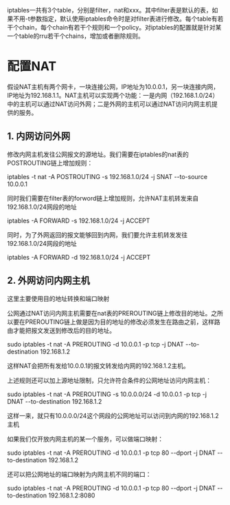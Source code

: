 iptables一共有3个table，分别是filter，nat和xxx。其中filter表是默认的表，如果不用-t参数指定，默认使用iptables命令时是对filter表进行修改。每个table有若干个chain，每个chain有若干个规则和一个policy。对iptables的配置就是针对某一个table的rru若干个chains，增加或者删除规则。

# 配置NAT

假设NAT主机有两个网卡，一块连接公网，IP地址为10.0.0.1，另一块连接内网，IP地址为192.168.1.1。NAT主机可以实现两个功能：一是内网（192.168.1.0/24）中的主机可以通过NAT访问外网；二是外网的主机可以通过NAT访问内网主机提供的服务。

## 1. 内网访问外网

修改内网主机发往公网报文的源地址。我们需要在iptables的nat表的POSTROUTING链上增加规则：

iptables -t nat -A POSTROUTING -s 192.168.1.0/24 -j SNAT --to-source 10.0.0.1

同时我们需要在filter表的forword链上增加规则，允许NAT主机转发来自192.168.1.0/24网段的地址

iptables -A FORWARD -s 192.168.1.0/24 -j ACCEPT

同时，为了外网返回的报文能够回到内网，我们要允许主机转发发往192.168.1.0/24网段的地址

iptables -A FORWARD -d 192.168.1.0/24 -j ACCEPT

## 2. 外网访问内网主机

这里主要使用目的地址转换和端口映射

公网通过NAT访问内网主机需要在nat表的PREROUTING链上修改目的地址。之所以要在PREROUTING链上做是因为目的地址的修改必须发生在路由之前，这样路由才能把报文发送到修改后的目的地址。

sudo iptables -t nat -A PREROUTING  -d 10.0.0.1 -p tcp -j DNAT --to-destination 192.168.1.2

这样NAT会把所有发给10.0.0.1的报文转发给内网的192.168.1.2主机。

上述规则还可以加上源地址限制，只允许符合条件的公网地址访问内网主机：

sudo iptables -t nat -A PREROUTING -s 10.0.0.0/24 -d 10.0.0.1 -p tcp -j DNAT --to-destination 192.168.1.2

这样一来，就只有10.0.0.0/24这个网段的公网地址可以访问到内网的192.168.1.2主机

如果我们仅开放内网主机的某一个服务，可以做端口映射：

sudo iptables -t nat -A PREROUTING -d 10.0.0.1 -p tcp 80 --dport -j DNAT --to-destination 192.168.1.2

还可以把公网地址的端口映射为内网主机不同的端口：

sudo iptables -t nat -A PREROUTING -d 10.0.0.1 -p tcp 80 --dport -j DNAT --to-destination 192.168.1.2:8080
